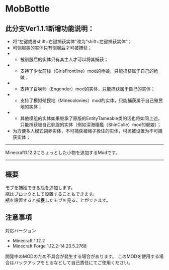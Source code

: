 MobBottle
===
## 此分支Ver1.1.1新增功能说明：  
- 将“左键或者shift+右键捕获实体”改为“shift+左键捕获实体”；  
- 可驯服类的实体只有驯服后才可被捕获；  
- - 被驯服后的实体只有其主人才可以将其捕获；  
- - 支持了少女前线（GirlsFrontline）mod的枪娘，只能捕获属于自己的枪娘；  
- - 支持了召唤师（Engender）mod的实体，只能捕获属于自己的实体；  
- - 支持了模拟殖民地（Minecolonies）mod的实体，只能捕获属于自己殖民地的实体；  
- - 其他模组的实体如果继承了原版的EntityTameable类的话也将如同上述，只能捕获被自己驯服的实体（例如深海棲艦（ShinColle）mod的舰娘）；  
- 为方便多人模式饲养实体，不可捕获被绳子拴住的实体，村民被设置为不可捕获实体；  
---

Minecraft1.12.2にちょっとした小物を追加するModです。

---

## 概要
モブを捕獲できる瓶を追加します。  
瓶はブロックとして設置することもできます。  
瓶を設置すると捕獲したモブを見ることができます。

## 注意事項
対応バージョン
- Minecraft 1.12.2
- Minecraft Forge 1.12.2-14.23.5.2768
  
開発中のMODのため不具合が発生する場合があります。
このMODを使用する場合はバックアップをとるなどして自己責任にてご使用ください。

